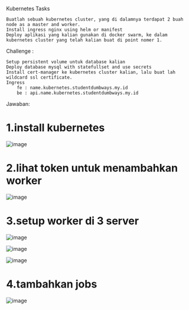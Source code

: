 Kubernetes Tasks

    Buatlah sebuah kubernetes cluster, yang di dalamnya terdapat 2 buah node as a master and worker.
    Install ingress nginx using helm or manifest
    Deploy aplikasi yang kalian gunakan di docker swarm, ke dalam kubernetes cluster yang telah kalian buat di point nomer 1.

Challenge :

    Setup persistent volume untuk database kalian
    Deploy database mysql with statefullset and use secrets
    Install cert-manager ke kubernetes cluster kalian, lalu buat lah wildcard ssl certificate.
    Ingress
        fe : name.kubernetes.studentdumbways.my.id
        be : api.name.kubernetes.studentdumbways.my.id

Jawaban:

# 1.install kubernetes

![image](https://github.com/user-attachments/assets/1adec676-728a-40af-a081-e654ed016182)

# 2.lihat token untuk menambahkan worker

![image](https://github.com/user-attachments/assets/82edcb8a-e486-4487-875d-3720faf2fb24)

# 3.setup worker di 3 server

![image](https://github.com/user-attachments/assets/94cb2082-88cc-4083-bbfc-9813091c88f0)

![image](https://github.com/user-attachments/assets/5c4934f6-0468-433f-8aea-5945616f204c)

![image](https://github.com/user-attachments/assets/7ecd5000-a153-4fcd-8d84-faa9f72f2085)

# 4.tambahkan jobs

![image](https://github.com/user-attachments/assets/54f4c267-696e-45ff-a374-c73a197994ee)

